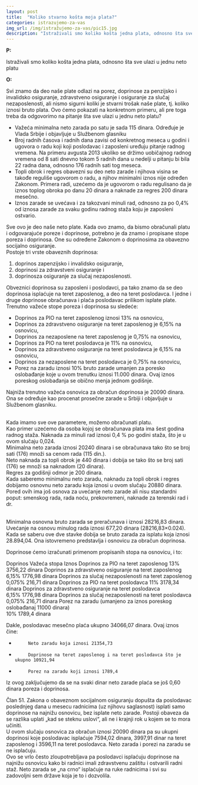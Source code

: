 ```yaml
---
layout: post
title:  "Koliko stvarno košta moja plata?"
categories: istrazujemo-za-vas
img_url: /img/istražujemo-za-vas/pic15.jpg
description: "Istraživali smo koliko košta jedna plata, odnosno šta sve ulazi u jednu neto platu"
---
```


**P:**

Istraživali smo koliko košta jedna plata, odnosno šta sve ulazi u jednu neto platu

**O:**

<div class="justify">
Svi znamo da deo naše plate odlazi na porez, doprinose za penzijsko i invalidsko osiguranje, zdravstveno osiguranje i osiguranje za slučaj nezaposlenosti, ali nismo sigurni koliki je stvarni trošak naše plate, tj. koliko iznosi bruto plata. Ovo ćemo pokazati na konkretnom primeru, ali pre toga treba da odgovorimo na pitanje šta sve ulazi u jednu neto platu?<br/>
<ul>
<li>Važeća minimalna neto zarada po satu je sada 115 dinara. Određuje je Vlada Srbije i objavljuje u Službenom glasniku</li>
<li>Broj radnih časova i radnih dana zavisi od konkretnog meseca u godini i ugovora o radu koji koji poslodavac i zaposleni uređuju pitanje radnog vremena. Na primeru avgusta 2013 ukoliko se držimo uobičajnog radnog vremena od 8 sati dnevno tokom 5 radnih dana u nedelji u pitanju bi bila 22 radna dana, odnosno 176 radnih sati tog meseca.</li>
<li>Topli obrok i regres obavezni su deo neto zarade i njihova visina se takođe reguliše ugovorom o radu, a njihov minimalni iznos nije određen Zakonom. Primera radi, uzećemo da je ugovorom o radu regulisano da je iznos toplog obroka po danu 20 dinara a naknade za regres 200 dinara mesečno.</li>
<li>Iznos zarade se uvećava i za takozvani minuli rad, odnosno za po 0,4% od iznosa zarade za svaku godinu radnog staža koju je zaposleni ostvario.</li>
</ul>
Sve ovo je deo naše neto plate. Kada ovo znamo, da bismo obračunali platu i odgovarajuće poreze i doprinose, potrebno je da znamo i propisane stope poreza i doprinosa. One su određene Zakonom o doprinosima za obavezno socijalno osiguranje.<br/>
Postoje tri vrste obaveznih doprinosa:<br/>
<ol>
<li>doprinos zapenzijsko i invalidsko osiguranje,</li>
<li>doprinosi za zdravstveni osiguranje i</li>
<li>doprinosza osiguranje za slučaj nezaposlenosti.</li>
</ol>
Obveznici doprinosa su zaposleni i poslodavci, pa tako znamo da se deo doprinosa isplaćuje na teret zaposlenog, a deo na teret poslodavca. I jedne i druge doprinose obračunava i plaća poslodavac prilikom isplate plate. Trenutno važeće stope poreza i doprinosa su sledeće: 
<ul>
<li>Doprinos za PIO na teret zaposlenog iznosi 13% na osnovicu,</li>
<li>Doprinos za zdravstveno osiguranje na teret zaposlenog je 6,15% na osnovicu,</li>
<li>Doprinos za nezaposlene na teret zaposlenog je 0,75% na osnovicu,</li>
<li>Doprinos za PIO na teret poslodavca je 11% na osnovicu,</li>
<li>Doprinos za zdravstveno osiguranje na teret poslodavca je 6,15% na osnovicu,</li>
<li>Doprinos za nezaposlene na teret poslodavca je 0,75% na osnovicu,</li>
<li>Porez na zaradu iznosi 10% bruto zarade umanjen za poresko oslobađanje koje u ovom trenutku iznosi 11.000 dinara. Ovaj iznos poreskog oslobađanja se obično menja jednom godišnje.</li>
</ul>
Najniža trenutno važeća osnovica za obračun doprinosa je 20090 dinara. Ona se određuje kao procenat prosečne zarade u Srbiji i objavljuje u Službenom glasniku.<br/><br/>
 
Kada imamo sve ove parametere, možemo obračunati platu.<br/>
Kao primer uzećemo da osoba kojoj se obračunava plata ima šest godina radnog staža. Naknada za minuli rad iznosi 0,4 % po godini staža, što je u ovom slučaju 0,024.<br/>
Minimalna neto zarada iznosi 20240 dinara i se obračunava tako što se broj sati (176) množi sa cenom rada (115 din.).<br/>
Neto naknada za topli obrok je 440 dinara i dobija se tako što se broj sati (176) se množi sa naknadom (20 dinara).<br/>
Regres za godišnji odmor je 200 dinara.<br/>
Kada saberemo minimalnu neto zaradu, naknadu za topli obrok i regres dobijamo osnovnu neto zaradu koja iznosi u ovom slučaju 20880 dinara.<br/>
Pored ovih ima još osnova za uvećanje neto zarade ali nisu standardni poput: smenskog rada, rada noću, prekovremeni, naknade za terenski rad i dr.<br/><br/>
 
Minimalna osnovna bruto zarada se preračunava i iznosi 28216,83 dinara.<br/>
Uvećanje na osnovu minulog rada iznosi 677,20 dinara (28216,83×0.024).<br/>
Kada se saberu ove dve stavke dobija se bruto zarada za isplatu koja iznosi 28.894,04. Ona istovremeno predstavlja i osnovicu za obračun doprinosa.<br/> </div>
 
Doprinose ćemo izračunati primenom propisanih stopa na osnovicu, i to:
 
Doprinos
Važeća stopa
Iznos
Doprinos za PIO na teret zaposlenog	
13%
3756,22 dinara
Doprinos za zdravstveno osiguranje na teret zaposlenog	
6,15%
1776,98 dinara
Doprinos za slučaj nezaposlenosti na teret zaposlenog	
0,075%
216,71 dinara
Doprinos za PIO na teret poslodavca	
11%
3178,34 dinara
Doprinos za zdravstveno osiguranje na teret poslodavca	
6,15%
1776,98 dinara
Doprinos za slučaj nezaposlenosti na teret poslodavca	
0,075%
216,71 dinara
Porez na zaradu (umanjeno za iznos poreskog oslobađanaj 11000 dinara)	
10%
1789,4 dinara
 
 
Dakle, poslodavac mesečno plaća ukupno 34066,07 dinara. Ovaj iznos čine:
-          Neto zaradu koja iznosi 21354,73
-          Doprinose na teret zaposlenog i na teret poslodavca što je ukupno 10921,94
-          Porez na zaradu koji iznosi 1789,4
Iz ovog zaključujemo da se na svaki dinar neto zarade plaća se još 0,60 dinara poreza i doprinosa.
 
<div class="justify">
Član 51. Zakona o obaveznom socijalnom osiguranju dopušta da poslodavac poslednjeg dana u mesecu radnicima (uz njihovu saglasnost) isplati samo doprinose na najnižu osnovicu, bez isplate neto zarade. Postoji obaveza da se razlika uplati „kad se steknu uslovi“, ali ne i krajnji rok u kojem se to mora učiniti.<br/>
U ovom slučaju osnovica za obračun iznosi 20090 dinara pa su ukupni doprinosi koje poslodavac isplaćuje 7594,02 dinara, 3997,91 dinar na teret zaposlenog i 3596,11 na teret poslodavca. Neto zarada i porezi na zaradu se ne isplaćuju.<br/>
Ovo se vrlo često zloupotrebljava pa poslodavci isplaćuju doprinose na najnižu osnovicu kako bi radnici imali zdravstvenu zaštitu i ostvarili radni staž. Neto zarada se „na crno“ isplaćuje na ruke radnicima i svi su zadovoljni sem države koja je to i dozvolila.</div>